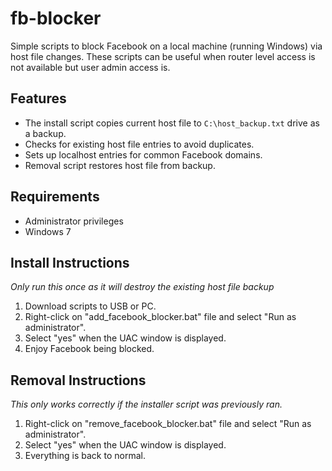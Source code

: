 # fb-blocker
Simple scripts to block Facebook on a local machine (running Windows) via host file changes. These scripts can be useful when router level access is not available but user admin access is.

## Features
* The install script copies current host file to `C:\host_backup.txt` drive as a backup. 
* Checks for existing host file entries to avoid duplicates.
* Sets up localhost entries for common Facebook domains.
* Removal script restores host file from backup.

## Requirements
* Administrator privileges
* Windows 7

## Install Instructions
*Only run this once as it will destroy the existing host file backup*
1. Download scripts to USB or PC.
2. Right-click on "add_facebook_blocker.bat" file and select "Run as administrator".
3. Select "yes" when the UAC window is displayed.
4. Enjoy Facebook being blocked.

## Removal Instructions
*This only works correctly if the installer script was previously ran.*
1. Right-click on "remove_facebook_blocker.bat" file and select "Run as administrator".
2. Select "yes" when the UAC window is displayed.
3. Everything is back to normal.
